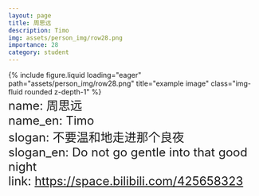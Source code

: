 ```yaml
---
layout: page
title: 周思远
description: Timo
img: assets/person_img/row28.png
importance: 28
category: student
---
```


<div class="row justify-content-center">
    <div class="col-4 mt-3 mt-md-0">
        {% include figure.liquid loading="eager" path="assets/person_img/row28.png" title="example image" class="img-fluid rounded z-depth-1" %}
    </div>
</div>

<font size="5">
    name: 周思远<br>
    name_en: Timo<br>
    slogan: 不要温和地走进那个良夜<br>
    slogan_en: Do not go gentle into that good night<br>
    link: <a href="https://space.bilibili.com/425658323">https://space.bilibili.com/425658323</a><br>
</font>
